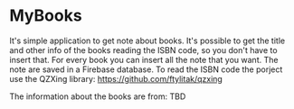 # MyBooks
It's simple application to get note about books.
It's possible to get the title and other info of the books reading the ISBN code, so you don't have to insert that.
For every book you can insert all the note that you want. The note are saved in a Firebase database.
To read the ISBN code the porject use the QZXing library:
https://github.com/ftylitak/qzxing

The information about the books are from:
TBD
